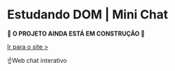 # Estudando DOM | Mini Chat

**:construction: O PROJETO AINDA ESTÁ EM CONSTRUÇÃO :construction:**

[Ir para o site >](https://jvscirilo.github.io/chat/index.html)

:point_up:Web chat interativo
